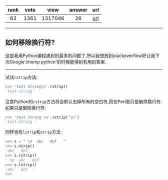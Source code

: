 
| rank | vote | view | answer | url |
|:-:|:-:|:-:|:-:|:-:|
|63|1361|1317046|26| [url](http://stackoverflow.com/questions/275018/how-can-i-remove-chomp-a-trailing-newline-in-python) |
***

## 如何移除换行符?

这是我用Python编程遇到的最多的问题了,所以我想放到stackoverflow好让我下次Google'chomp python'的时候能得到有用的答案.

***

试试`rstrip`方法:

```python
>>> 'test string\n'.rstrip()
'test string'
```

注意Python的`rstrip`方法将会默认去掉所有的空白符,而在Perl里只是删除换行符.如果只是删除换行符:

```python
>>> 'test string \n'.rstrip('\n')
'test string '
```

同样也有`lstrip`和`strip`方法:

```python
>>> s = " \n  abc   def   "
>>> s.strip()
'abc   def'
>>> s.rstrip()
' \n  abc   def'
>>> s.lstrip()
'abc   def   '
>>>
```